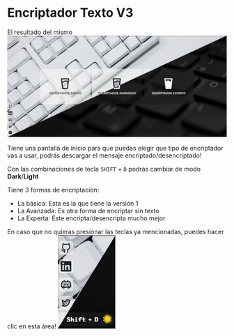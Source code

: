 # Encriptador Texto V3

El resultado del mismo
![preview](Preview.png)

Tiene una pantalla de inicio para que puedas elegir que tipo de encriptador vas a usar, podrás descargar el mensaje encriptado/desencriptado!

Con las combinaciones de tecla `SHIFT` + `D` podrás cambiar de modo **Dark**/**Light**

Tiene 3 formas de encriptación:
 - La básica: Esta es la que tiene la versión 1
 - La Avanzada: Es otra forma de encriptar sin texto
 - La Experta: Este encripta/desencripta mucho mejor

En caso que no quieras presionar las teclas ya mencionadas, puedes hacer clic en esta área!
![Zona cliqueable](Accion.png)